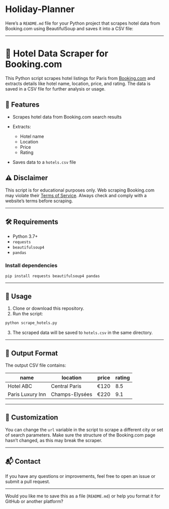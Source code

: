# Holiday-Planner
Here’s a `README.md` file for your Python project that scrapes hotel data from Booking.com using BeautifulSoup and saves it into a CSV file:

---

# 🏨 Hotel Data Scraper for Booking.com

This Python script scrapes hotel listings for Paris from [Booking.com](https://www.booking.com/) and extracts details like hotel name, location, price, and rating. The data is saved in a CSV file for further analysis or usage.

## 📌 Features

* Scrapes hotel data from Booking.com search results
* Extracts:

  * Hotel name
  * Location
  * Price
  * Rating
* Saves data to a `hotels.csv` file

## ⚠️ Disclaimer

This script is for educational purposes only. Web scraping Booking.com may violate their [Terms of Service](https://www.booking.com/general.en-gb.html). Always check and comply with a website’s terms before scraping.

---

## 🛠 Requirements

* Python 3.7+
* `requests`
* `beautifulsoup4`
* `pandas`

### Install dependencies

```bash
pip install requests beautifulsoup4 pandas
```

---

## 🚀 Usage

1. Clone or download this repository.
2. Run the script:

```bash
python scrape_hotels.py
```

3. The scraped data will be saved to `hotels.csv` in the same directory.

---

## 📁 Output Format

The output CSV file contains:

| name             | location       | price | rating |
| ---------------- | -------------- | ----- | ------ |
| Hotel ABC        | Central Paris  | €120  | 8.5    |
| Paris Luxury Inn | Champs-Elysées | €220  | 9.1    |

---

## 🔧 Customization

You can change the `url` variable in the script to scrape a different city or set of search parameters. Make sure the structure of the Booking.com page hasn’t changed, as this may break the scraper.

---

## 📬 Contact

If you have any questions or improvements, feel free to open an issue or submit a pull request.

---

Would you like me to save this as a file (`README.md`) or help you format it for GitHub or another platform?
